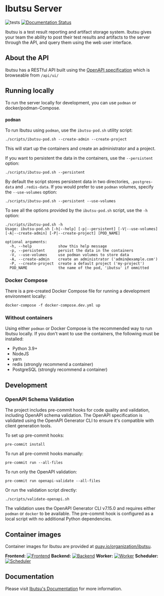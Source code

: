 # Ibutsu Server
![tests](https://github.com/ibutsu/ibutsu-server/actions/workflows/tests.yaml/badge.svg?branch=main)
[![Documentation Status](https://readthedocs.org/projects/ibutsu/badge/?version=latest)](https://docs.ibutsu-project.org/en/latest/?badge=latest)

Ibutsu is a test result reporting and artifact storage system. Ibutsu gives your team the ability to
post their test results and artifacts to the server through the API, and query them using the web
user interface.

## About the API

Ibutsu has a RESTful API built using the [OpenAPI specification](https://github.com/swagger-api/swagger-core/wiki)
which is browseable from `/api/ui/`

## Running locally

To run the server locally for development, you can use `podman` or docker/podman-Compose.

### `podman`

To run Ibutsu using `podman`, use the `ibutsu-pod.sh` utility script:

```console
./scripts/ibutsu-pod.sh --create-admin --create-project
```

This will start up the containers and create an administrator and a project.

If you want to persistent the data in the containers, use the `--persistent` option:

```console
./scripts/ibutsu-pod.sh --persistent
```

By default the script stores persistent data in two directories, `.postgres-data` and `.redis-data`.
If you would prefer to use `podman` volumes, specify the `--use-volumes` option:

```console
./scripts/ibutsu-pod.sh --persistent --use-volumes
```

To see all the options provided by the `ibutsu-pod.sh` script, use the `-h` option:

```console
./scripts/ibutsu-pod.sh -h
Usage: ibutsu-pod.sh [-h|--help] [-p|--persistent] [-V|--use-volumes] [-A|--create-admin] [-P|--create-project] [POD_NAME]

optional arguments:
  -h, --help            show this help message
  -p, --persistent      persist the data in the containers
  -V, --use-volumes     use podman volumes to store data
  -A, --create-admin    create an administrator ('admin@example.com')
  -P, --create-project  create a default project ('my-project')
  POD_NAME              the name of the pod, 'ibutsu' if ommitted

```

### Docker Compose

There is a pre-created Docker Compose file for running a development environment locally:

```console
docker-compose -f docker-compose.dev.yml up
```

### Without containers

Using either `podman` or Docker Compose is the recommended way to run Ibutsu locally. If you don't
want to use the containers, the following must be installed:

- Python 3.9+
- NodeJS
- yarn
- redis (strongly recommend a container)
- PostgreSQL (strongly recommend a container)

## Development

### OpenAPI Schema Validation

The project includes pre-commit hooks for code quality and validation, including OpenAPI schema validation. The OpenAPI specification is validated using the OpenAPI Generator CLI to ensure it's compatible with client generation tools.

To set up pre-commit hooks:

```console
pre-commit install
```

To run all pre-commit hooks manually:

```console
pre-commit run --all-files
```

To run only the OpenAPI validation:

```console
pre-commit run openapi-validate --all-files
```

Or run the validation script directly:

```console
./scripts/validate-openapi.sh
```

The validation uses the OpenAPI Generator CLI v7.15.0 and requires either `podman` or `docker` to be available. The pre-commit hook is configured as a local script with no additional Python dependencies.

## Container images

Container images for Ibutsu are provided at [quay.io/organization/ibutsu](https://quay.io/organization/ibutsu).

**Frontend:**
[![Frontend](https://quay.io/repository/ibutsu/frontend/status "Frontend")](https://quay.io/repository/ibutsu/frontend)
**Backend:**
[![Backend](https://quay.io/repository/ibutsu/backend/status "Backend")](https://quay.io/repository/ibutsu/backend)
**Worker:**
[![Worker](https://quay.io/repository/ibutsu/worker/status "Worker")](https://quay.io/repository/ibutsu/worker)
**Scheduler:**
[![Scheduler](https://quay.io/repository/ibutsu/scheduler/status "Scheduler")](https://quay.io/repository/ibutsu/scheduler)


## Documentation

Please visit [Ibutsu's Documentation](https://docs.ibutsu-project.org/) for more information.
